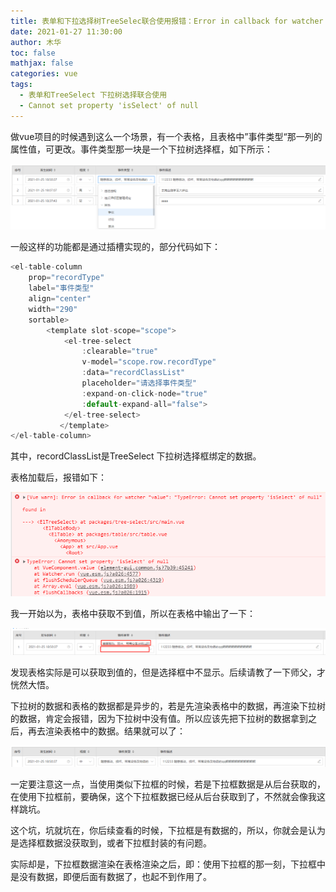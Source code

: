 ```yaml
---
title: 表单和下拉选择树TreeSelec联合使用报错：Error in callback for watcher "value"："TypeError：Cannot set property 'isSelect' of null".
date: 2021-01-27 11:30:00
author: 木华
toc: false
mathjax: false
categories: vue
tags:
  - 表单和TreeSelect 下拉树选择联合使用
  - Cannot set property 'isSelect' of null
---
```


做vue项目的时候遇到这么一个场景，有一个表格，且表格中”事件类型“那一列的属性值，可更改。事件类型那一块是一个下拉树选择框，如下所示：

![image-20210127110345581](https://raw.githubusercontent.com/hualinzhang/zhlBlogPicture/master/20210127110345.png)

一般这样的功能都是通过插槽实现的，部分代码如下：

```javascript
<el-table-column
    prop="recordType"
    label="事件类型"
    align="center"
    width="290"
    sortable>
        <template slot-scope="scope">
            <el-tree-select
                :clearable="true"
                v-model="scope.row.recordType"
                :data="recordClassList"
                placeholder="请选择事件类型"
                :expand-on-click-node="true"
                :default-expand-all="false">
            </el-tree-select>
           </template>
</el-table-column>
```

其中，recordClassList是TreeSelect 下拉树选择框绑定的数据。

表格加载后，报错如下：

![image-20210127104458762](https://raw.githubusercontent.com/hualinzhang/zhlBlogPicture/master/20210127104504.png)

我一开始以为，表格中获取不到值，所以在表格中输出了一下：

![image-20210127104738640](https://raw.githubusercontent.com/hualinzhang/zhlBlogPicture/master/20210127104738.png)

发现表格实际是可以获取到值的，但是选择框中不显示。后续请教了一下师父，才恍然大悟。

下拉树的数据和表格的数据都是异步的，若是先渲染表格中的数据，再渲染下拉树的数据，肯定会报错，因为下拉树中没有值。所以应该先把下拉树的数据拿到之后，再去渲染表格中的数据。结果就可以了：

![image-20210127105306711](https://raw.githubusercontent.com/hualinzhang/zhlBlogPicture/master/20210127105306.png)

一定要注意这一点，当使用类似下拉框的时候，若是下拉框数据是从后台获取的，在使用下拉框前，要确保，这个下拉框数据已经从后台获取到了，不然就会像我这样跳坑。

这个坑，坑就坑在，你后续查看的时候，下拉框是有数据的，所以，你就会是认为是选择框数据没获取到，或者下拉框封装的有问题。

实际却是，下拉框数据渲染在表格渲染之后，即：使用下拉框的那一刻，下拉框中是没有数据，即便后面有数据了，也起不到作用了。